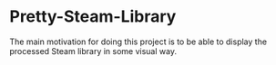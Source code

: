# Pretty-Steam-Library
The main motivation for doing this project is to be able to display the processed Steam library in some visual way.
